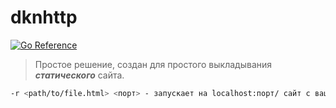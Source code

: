 # dknhttp
[![Go Reference](https://pkg.go.dev/badge/github.com/dttric/dknhttp.svg)](https://pkg.go.dev/github.com/dttric/dknhttp)


> Простое решение, создан для простого выкладывания ***статического*** сайта.

```bash
-r <path/to/file.html> <порт> - запускает на localhost:порт/ сайт с вашим html
```
